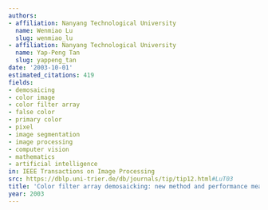 ```yaml
---
authors:
- affiliation: Nanyang Technological University
  name: Wenmiao Lu
  slug: wenmiao_lu
- affiliation: Nanyang Technological University
  name: Yap-Peng Tan
  slug: yappeng_tan
date: '2003-10-01'
estimated_citations: 419
fields:
- demosaicing
- color image
- color filter array
- false color
- primary color
- pixel
- image segmentation
- image processing
- computer vision
- mathematics
- artificial intelligence
in: IEEE Transactions on Image Processing
src: https://dblp.uni-trier.de/db/journals/tip/tip12.html#LuT03
title: 'Color filter array demosaicking: new method and performance measures'
year: 2003
---
```

